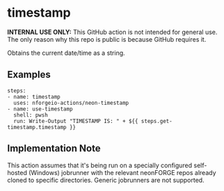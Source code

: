 # timestamp

**INTERNAL USE ONLY:** This GitHub action is not intended for general use.  The only reason why this repo is public is because GitHub requires it.

Obtains the current date/time as a string.

## Examples

```
steps:
- name: timestamp
  uses: nforgeio-actions/neon-timestamp 
- name: use-timestamp
  shell: pwsh
  run: Write-Output "TIMESTAMP IS: " + ${{ steps.get-timestamp.timestamp }}
```

## Implementation Note

This action assumes that it's being run on a specially configured self-hosted (Windows) jobrunner with the relevant neonFORGE repos already cloned to specific directories.  Generic jobrunners are not supported.
